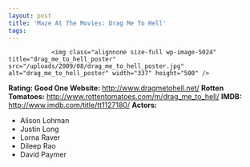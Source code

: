 ```yaml
---
layout: post
title: 'Maze At The Movies: Drag Me To Hell'
tags:
---
```



                <img class="alignnone size-full wp-image-5024" title="drag_me_to_hell_poster" src="/uploads/2009/08/drag_me_to_hell_poster.jpg" alt="drag_me_to_hell_poster" width="337" height="500" />
<p><strong>Rating: Good One
Website: </strong><a href="http://www.dragmetohell.net/"><a href="http://www.dragmetohell.net/">http://www.dragmetohell.net/</a></a>
<strong>Rotten Tomatoes:</strong> <a href="http://www.rottentomatoes.com/m/drag_me_to_hell/"><a href="http://www.rottentomatoes.com/m/drag_me_to_hell/">http://www.rottentomatoes.com/m/drag_me_to_hell/</a></a>
<strong>IMDB: </strong><a href="http://www.imdb.com/title/tt1127180/"><a href="http://www.imdb.com/title/tt1127180/">http://www.imdb.com/title/tt1127180/</a></a>
<strong>Actors:</strong></p>
<ul>
    <li>Alison Lohman</li>
    <li>Justin Long</li>
    <li>Lorna Raver</li>
    <li>Dileep Rao</li>
    <li>David Paymer</li>
</ul>
